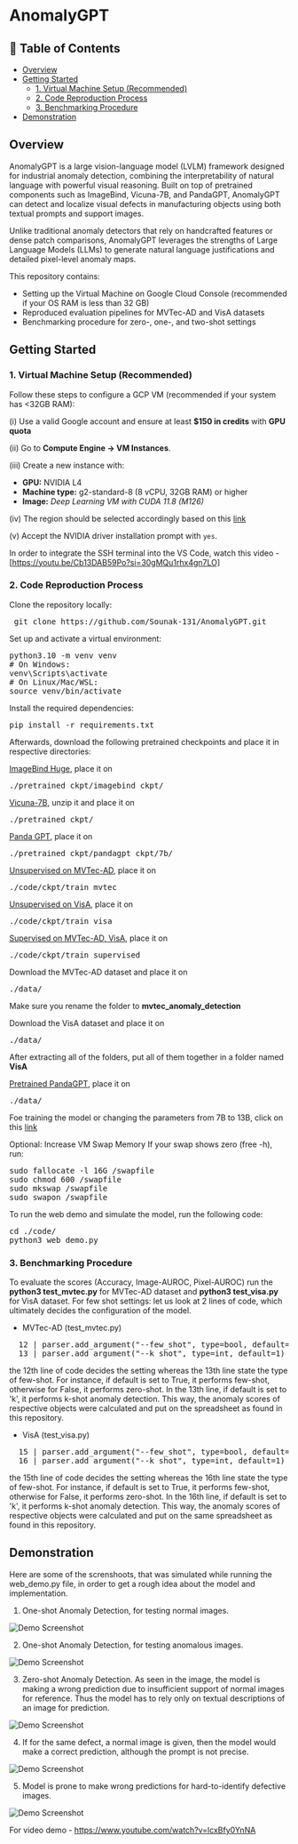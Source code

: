 # AnomalyGPT

## 🧾 Table of Contents
- [Overview](#overview)
- [Getting Started](#getting-started)
  - [1. Virtual Machine Setup (Recommended)](#1-virtual-machine-setup-recommended)
  - [2. Code Reproduction Process](#2-code-reproduction-process)
  - [3. Benchmarking Procedure](#3-benchmarking-procedure)
- [Demonstration](#demonstration)

## Overview

AnomalyGPT is a large vision-language model (LVLM) framework designed for industrial anomaly detection, combining the interpretability of natural language with powerful visual reasoning. Built on top of pretrained components such as ImageBind, Vicuna-7B, and PandaGPT, AnomalyGPT can detect and localize visual defects in manufacturing objects using both textual prompts and support images.

Unlike traditional anomaly detectors that rely on handcrafted features or dense patch comparisons, AnomalyGPT leverages the strengths of Large Language Models (LLMs) to generate natural language justifications and detailed pixel-level anomaly maps.

This repository contains:
- Setting up the Virtual Machine on Google Cloud Console (recommended if your OS RAM is less than 32 GB)
- Reproduced evaluation pipelines for MVTec-AD and VisA datasets
- Benchmarking procedure for zero-, one-, and two-shot settings

## Getting Started

### 1. Virtual Machine Setup (Recommended)

Follow these steps to configure a GCP VM (recommended if your system has <32GB RAM):

(i) Use a valid Google account and ensure at least **$150 in credits** with **GPU quota**

(ii) Go to **Compute Engine → VM Instances**. 

(iii) Create a new instance with:  

 - **GPU:** NVIDIA L4  
 - **Machine type:** g2-standard-8 (8 vCPU, 32GB RAM) or higher 
 - **Image:** *Deep Learning VM with CUDA 11.8 (M126)* 

(iv) The region should be selected accordingly based on this <a href="https://cloud.google.com/compute/docs/gpus/gpu-regions-zones">link</a><br>

(v) Accept the NVIDIA driver installation prompt with `yes`. 

In order to integrate the SSH terminal into the VS Code, watch this video - [https://youtu.be/Cb13DAB59Po?si=30gMQu1rhx4gn7LO]<br>


### 2. Code Reproduction Process

Clone the repository locally:

<pre> git clone https://github.com/Sounak-131/AnomalyGPT.git </pre>

Set up and activate a virtual environment:

<pre>
python3.10 -m venv venv
# On Windows:
venv\Scripts\activate
# On Linux/Mac/WSL:
source venv/bin/activate
</pre>

Install the required dependencies:

<pre>pip install -r requirements.txt</pre>

Afterwards, download the following pretrained checkpoints and place it in respective directories:

<a href="https://dl.fbaipublicfiles.com/imagebind/imagebind_huge.pth">ImageBind Huge</a>, place it on <pre>./pretrained_ckpt/imagebind_ckpt/</pre>

<a href="https://storage.googleapis.com/vicuna-delta-bucket/vicuna-7b-final.zip">Vicuna-7B</a>, unzip it and place it on <pre>./pretrained_ckpt/</pre>

<a href="https://huggingface.co/openllmplayground/pandagpt_7b_max_len_1024/resolve/main/pytorch_model.pt?download=true">Panda GPT<a>, place it on <pre>./pretrained_ckpt/pandagpt_ckpt/7b/</pre>

<a href="https://huggingface.co/FantasticGNU/AnomalyGPT/resolve/main/train_mvtec/pytorch_model.pt">Unsupervised on MVTec-AD<a>, place it on <pre>./code/ckpt/train_mvtec</pre>

<a href="https://huggingface.co/FantasticGNU/AnomalyGPT/resolve/main/train_visa/pytorch_model.pt">Unsupervised on VisA<a>, place it on <pre>./code/ckpt/train_visa</pre>

<a href="https://huggingface.co/FantasticGNU/AnomalyGPT/resolve/main/train_supervised/pytorch_model.pt">Supervised on MVTec-AD, VisA<a>, place it on <pre>./code/ckpt/train_supervised</pre>

Download the MVTec-AD dataset and place it on <pre>./data/</pre> Make sure you rename the folder to <b>mvtec_anomaly_detection</b>

Download the VisA dataset and place it on <pre>./data/</pre> After extracting all of the folders, put all of them together in a folder named <b>VisA</b>

<a href="https://huggingface.co/datasets/openllmplayground/pandagpt_visual_instruction_dataset/resolve/main/pandagpt4_visual_instruction_data.json?download=true">Pretrained PandaGPT</a>, place it on <pre>./data/</pre>

Foe training the model or changing the parameters from 7B to 13B, click on this <a href="https://github.com/CASIA-IVA-Lab/AnomalyGPT?tab=readme-ov-file">link</a>

Optional: Increase VM Swap Memory
If your swap shows zero (free -h), run:
<pre>sudo fallocate -l 16G /swapfile
sudo chmod 600 /swapfile
sudo mkswap /swapfile
sudo swapon /swapfile</pre>

To run the web demo and simulate the model, run the following code:
<pre>cd ./code/
python3 web_demo.py</pre>

### 3. Benchmarking Procedure

To evaluate the scores (Accuracy, Image-AUROC, Pixel-AUROC) run the <b>python3 test_mvtec.py</b> for MVTec-AD dataset and <b>python3 test_visa.py</b> for VisA dataset. For few shot settings: let us look at 2 lines of code, which ultimately decides the configuration of the model.

- MVTec-AD (test_mvtec.py)
<pre>
  12 | parser.add_argument("--few_shot", type=bool, default=True)
  13 | parser.add_argument("--k_shot", type=int, default=1)
</pre>
the 12th line of code decides the setting whereas the 13th line state the type of few-shot. For instance, if default is set to True, it performs few-shot, otherwise for False, it performs zero-shot. In the 13th line, if default is set to 'k', it performs k-shot anomaly detection. This way, the anomaly scores of respective objects were calculated and put on the spreadsheet as found in this repository.

- VisA (test_visa.py)
<pre>
  15 | parser.add_argument("--few_shot", type=bool, default=True)
  16 | parser.add_argument("--k_shot", type=int, default=1)
</pre>
the 15th line of code decides the setting whereas the 16th line state the type of few-shot. For instance, if default is set to True, it performs few-shot, otherwise for False, it performs zero-shot. In the 16th line, if default is set to 'k', it performs k-shot anomaly detection. This way, the anomaly scores of respective objects were calculated and put on the same spreadsheet as found in this repository.

## Demonstration

Here are some of the screnshoots, that was simulated while running the web_demo.py file, in order to get a rough idea about the model and implementation.

1. One-shot Anomaly Detection, for testing normal images.

![Demo Screenshot](screenshots/Demo_2.png)

2. One-shot Anomaly Detection, for testing anomalous images.

![Demo Screenshot](screenshots/Demo_3.png)

3. Zero-shot Anomaly Detection. As seen in the image, the model is making a wrong prediction due to insufficient support of normal images for reference. Thus the model has to rely only on textual descriptions of an image for prediction.

![Demo Screenshot](screenshots/Demo_5.png)

4. If for the same defect, a normal image is given, then the model would make a correct prediction, although the prompt is not precise.

![Demo Screenshot](screenshots/Demo_4.png)

5. Model is prone to make wrong predictions for hard-to-identify defective images.

![Demo Screenshot](screenshots/Demo_6.png)

For video demo - https://www.youtube.com/watch?v=lcxBfy0YnNA
